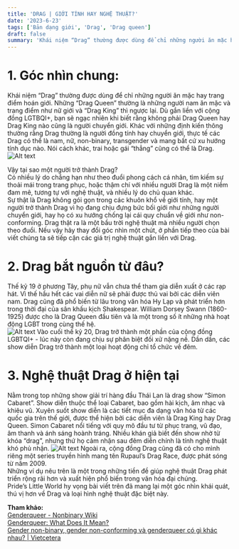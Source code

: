 ```yaml
---
title: 'DRAG | GIỚI TÍNH HAY NGHỆ THUẬT?'
date: '2023-6-23'
tags: ['Bản dạng giới', 'Drag', 'Drag queen']
draft: false
summary: 'Khái niệm “Drag” thường được dùng để chỉ những người ăn mặc hay trang điểm hoán giới. Những “Drag Queen” thường là những người nam ăn mặc và trang điểm như nữ giới và “Drag King” thì ngược lại.'
---
```


# **1. Góc nhìn chung:**

Khái niệm “Drag” thường được dùng để chỉ những người ăn mặc hay trang điểm hoán giới. Những “Drag Queen” thường là những người nam ăn mặc và trang điểm như nữ giới và “Drag King” thì ngược lại. Dù gắn liền với cộng đồng LGTBQI+, bạn sẽ ngạc nhiên khi biết rằng không phải Drag Queen hay Drag King nào cũng là người chuyển giới. Khác với những định kiến thông thường rằng Drag thường là người đồng tính hay chuyển giới, thực tế các Drag có thể là nam, nữ, non-binary, transgender và mang bất cứ xu hướng tính dục nào. Nói cách khác, trai hoặc gái “thẳng” cũng có thể là Drag.
![Alt text](/static/images/DRAG/Drag-Flag.png 'Cờ tự hào Drag')

Vậy tại sao một người trở thành Drag?\
Có nhiều lý do chẳng hạn như theo đuổi phong cách cá nhân, tìm kiếm sự thoải mái trong trang phục, hoặc thậm chí với nhiều người Drag là một niềm đam mê, tương tự với nghệ thuật, và nhiều lý do chủ quan khác.\
Sự thật là Drag không gói gọn trong các khuôn khổ về giới tính, hay một người trở thành Drag vì họ đang chịu đựng bức bối giới như những người chuyển giới, hay họ có xu hướng chống lại cái quy chuẩn về giới như non-conforming. Drag thật ra là một bầu trời nghệ thuật mà nhiều người chọn theo đuổi. Nếu vậy hãy thay đổi góc nhìn một chút, ở phần tiếp theo của bài viết chúng ta sẽ tiếp cận các giá trị nghệ thuật gắn liền với Drag.

# **2. Drag bắt nguồn từ đâu?**

Thế kỷ 19 ở phương Tây, phụ nữ vẫn chưa thể tham gia diễn xuất ở các rạp hát. Vì thế hầu hết các vai diễn nữ sẽ phải được thủ vai bởi các diễn viên nam. Drag cũng đã phổ biến từ lâu trong văn hóa Hy Lạp và phát triển hơn trong thời đại của sân khấu kịch Shakespear. William Dorsey Swann (1860-1925) được cho là Drag Queen đầu tiên và là một trong số ít những nhà hoạt động LGBT trong cùng thế hệ.\
![Alt text](/static/images/DRAG/Swan.png 'William Dorsey Swann')
Vào cuối thế kỷ 20, Drag trở thành một phần của cộng đồng LGBTQI+ - lúc này còn đang chịu sự phân biệt đối xử nặng nề. Dần dần, các show diễn Drag trở thành một loại hoạt động chỉ tổ chức về đêm.

# **3. Nghệ thuật Drag ở hiện tại**

Nằm trong top những show giải trí hàng đầu Thái Lan là drag show “Simon Cabaret”. Show diễn thuộc thể loại Cabaret, bao gồm hài kịch, âm nhạc và khiêu vũ. Xuyên suốt show diễn là các tiết mục đa dạng văn hóa từ các quốc gia trên thế giới, được thể hiện bởi các diễn viên là Drag King hay Drag Queen. Simon Cabaret nổi tiếng với quy mô đầu tư từ phục trang, vũ đạo, âm thanh và ánh sáng hoành tráng. Nhiều khán giả biết đến show nhờ từ khóa “drag”, nhưng thứ họ cảm nhận sau đêm diễn chính là tính nghệ thuật khó phủ nhận.
![Alt text](/static/images/DRAG/Simon.png 'Hình ảnh từ show diễn Simon Cabaret (nguồn Internet)')
Ngoài ra, cộng đồng Drag cũng đã có cho mình riêng một series truyền hình mang tên Rupaul’s Drag Race, được phát sóng từ năm 2009.\
Những ví dụ nêu trên là một trong những tiền đề giúp nghệ thuật Drag phát triển rộng rãi hơn và xuất hiện phổ biến trong văn hóa đại chúng.\
Pride’s Little World hy vọng bài viết trên đã mang lại một góc nhìn khái quát, thú vị hơn về Drag và loại hình nghệ thuật đặc biệt này.

**Tham khảo:**\
[Genderqueer - Nonbinary Wiki](https://nonbinary.wiki/wiki/Genderqueer)\
[Genderqueer: What Does It Mean?](https://www.healthline.com/health/transgender/genderqueer)\
[Gender non-binary, gender non-conforming và genderqueer có gì khác nhau? | Vietcetera](https://vietcetera.com/vn/gender-non-binary-gender-non-conforming-va-genderqueer-co-gi-khac-nhau)
